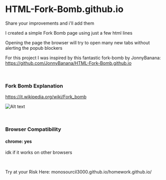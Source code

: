# HTML-Fork-Bomb.github.io

Share your improvements and i'll add them

I created a simple Fork Bomb page using just a few html lines

Opening the page the browser will try to open many new tabs
without alerting the popub blockers

For this project I was inspired by this fantastic fork-bomb by JonnyBanana: https://github.com/JonnyBanana/HTML-Fork-Bomb.github.io


</BR>

<h3>Fork Bomb Explanation</h3>

https://it.wikipedia.org/wiki/Fork_bomb

![Alt text](https://raw.githubusercontent.com/JonnyBanana/HTML-Fork-Bomb.github.io/master/img/1300px-Fork_bomb.png)

</BR>

<h3> Browser Compatibility </h3>

<h4>chrome: yes </h4>

idk if it works on other browsers

</BR>

Try at your Risk Here: monosourcil3000.github.io/homework.github.io/
</BR>






</BR>

